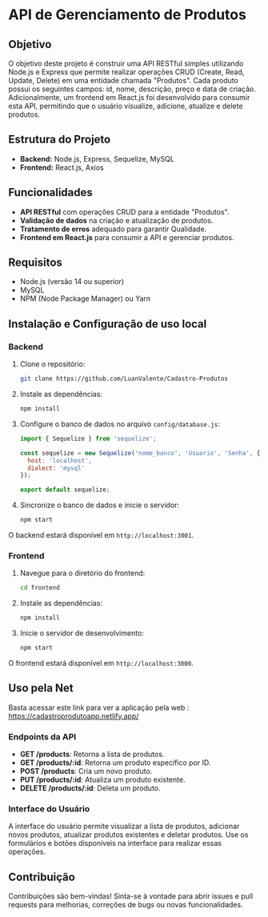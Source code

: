 # API de Gerenciamento de Produtos

## Objetivo

O objetivo deste projeto é construir uma API RESTful simples utilizando Node.js e Express que permite realizar operações CRUD (Create, Read, Update, Delete) em uma entidade chamada "Produtos". Cada produto possui os seguintes campos: id, nome, descrição, preço e data de criação. Adicionalmente, um frontend em React.js foi desenvolvido para consumir esta API, permitindo que o usuário visualize, adicione, atualize e delete produtos.

## Estrutura do Projeto

- **Backend:** Node.js, Express, Sequelize, MySQL
- **Frontend:** React.js, Axios 

## Funcionalidades

- **API RESTful** com operações CRUD para a entidade "Produtos".
- **Validação de dados** na criação e atualização de produtos.
- **Tratamento de erros** adequado para garantir Qualidade.
- **Frontend em React.js** para consumir a API e gerenciar produtos.

## Requisitos

- Node.js (versão 14 ou superior)
- MySQL
- NPM (Node Package Manager) ou Yarn

## Instalação e Configuração de uso local

### Backend

1. Clone o repositório:

    ```bash
    git clone https://github.com/LuanValente/Cadastro-Produtos
    ```

2. Instale as dependências:

    ```bash
    npm install
    ```

3. Configure o banco de dados no arquivo `config/database.js`:

    ```javascript
    import { Sequelize } from 'sequelize';

    const sequelize = new Sequelize('nome_banco', 'Usuario', 'Senha', {
      host: 'localhost',
      dialect: 'mysql'
    });

    export default sequelize;
    ```

4. Sincronize o banco de dados e inicie o servidor:

    ```bash
    npm start
    ```

O backend estará disponível em `http://localhost:3001`.

### Frontend

1. Navegue para o diretório do frontend:

    ```bash
    cd frontend
    ```

2. Instale as dependências:

    ```bash
    npm install
    ```

3. Inicie o servidor de desenvolvimento:

    ```bash
    npm start
    ```

O frontend estará disponível em `http://localhost:3000`.

## Uso pela Net 
Basta acessar este link para ver a aplicação pela web : https://cadastroprodutoapp.netlify.app/

### Endpoints da API

- **GET /products**: Retorna a lista de produtos.
- **GET /products/:id**: Retorna um produto específico por ID.
- **POST /products**: Cria um novo produto.
- **PUT /products/:id**: Atualiza um produto existente.
- **DELETE /products/:id**: Deleta um produto.

### Interface do Usuário

A interface do usuário permite visualizar a lista de produtos, adicionar novos produtos, atualizar produtos existentes e deletar produtos. Use os formulários e botões disponíveis na interface para realizar essas operações.

## Contribuição

Contribuições são bem-vindas! Sinta-se à vontade para abrir issues e pull requests para melhorias, correções de bugs ou novas funcionalidades.



